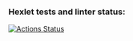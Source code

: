 ### Hexlet tests and linter status:
[![Actions Status](https://github.com/itsslava/js-starter-project-44/actions/workflows/hexlet-check.yml/badge.svg)](https://github.com/itsslava/js-starter-project-44/actions)